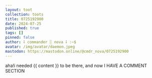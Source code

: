 ```yaml
---
layout: toot
collection: toots
title: 0725192900
date: 2024-07-25
published: true
tags: []
pinned: false
author: ⸸ commander ░ nova ⸸ :~$
avatar: /img/avatar/daemon.jpeg
mastodon: https://mastodon.online/@cmdr_nova/0725192900
---
```


aha!i needed {{ content }} to be there, and now I HAVE A COMMENT SECTION
